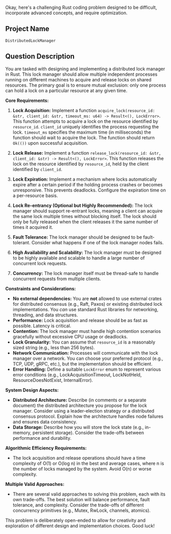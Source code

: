 Okay, here's a challenging Rust coding problem designed to be difficult, incorporate advanced concepts, and require optimization.

## Project Name

`DistributedLockManager`

## Question Description

You are tasked with designing and implementing a distributed lock manager in Rust. This lock manager should allow multiple independent processes running on different machines to acquire and release locks on shared resources. The primary goal is to ensure mutual exclusion: only one process can hold a lock on a particular resource at any given time.

**Core Requirements:**

1.  **Lock Acquisition:** Implement a function `acquire_lock(resource_id: &str, client_id: &str, timeout_ms: u64) -> Result<(), LockError>`. This function attempts to acquire a lock on the resource identified by `resource_id`. `client_id` uniquely identifies the process requesting the lock.  `timeout_ms` specifies the maximum time (in milliseconds) the function should wait to acquire the lock. The function should return `Ok(())` upon successful acquisition.

2.  **Lock Release:** Implement a function `release_lock(resource_id: &str, client_id: &str) -> Result<(), LockError>`. This function releases the lock on the resource identified by `resource_id`, held by the client identified by `client_id`.

3.  **Lock Expiration:** Implement a mechanism where locks automatically expire after a certain period if the holding process crashes or becomes unresponsive. This prevents deadlocks.  Configure the expiration time on a per-resource basis.

4.  **Lock Re-entrancy (Optional but Highly Recommended):** The lock manager should support re-entrant locks, meaning a client can acquire the same lock multiple times without blocking itself.  The lock should only be fully released when the client releases it the same number of times it acquired it.

5.  **Fault Tolerance:** The lock manager should be designed to be fault-tolerant. Consider what happens if one of the lock manager nodes fails.

6.  **High Availability and Scalability:** The lock manager must be designed to be highly available and scalable to handle a large number of concurrent lock requests.

7.  **Concurrency:**  The lock manager itself must be thread-safe to handle concurrent requests from multiple clients.

**Constraints and Considerations:**

*   **No external dependencies:**  You are **not** allowed to use external crates for distributed consensus (e.g., Raft, Paxos) or existing distributed lock implementations.  You *can* use standard Rust libraries for networking, threading, and data structures.
*   **Performance:**  Lock acquisition and release should be as fast as possible. Latency is critical.
*   **Contention:** The lock manager must handle high contention scenarios gracefully without excessive CPU usage or deadlocks.
*   **Lock Granularity:** You can assume that `resource_id` is a reasonably sized string (e.g., less than 256 bytes).
*   **Network Communication:** Processes will communicate with the lock manager over a network. You can choose your preferred protocol (e.g., TCP, UDP, gRPC, etc.), but the implementation should be efficient.
*   **Error Handling:** Define a suitable `LockError` enum to represent various error conditions (e.g., LockAcquisitionTimeout, LockNotHeld, ResourceDoesNotExist, InternalError).

**System Design Aspects:**

*   **Distributed Architecture:**  Describe (in comments or a separate document) the distributed architecture you propose for the lock manager. Consider using a leader-election strategy or a distributed consensus protocol. Explain how the architecture handles node failures and ensures data consistency.
*   **Data Storage:**  Describe how you will store the lock state (e.g., in-memory, persistent storage). Consider the trade-offs between performance and durability.

**Algorithmic Efficiency Requirements:**

*   The lock acquisition and release operations should have a time complexity of O(1) or O(log n) in the best and average cases, where n is the number of locks managed by the system. Avoid O(n) or worse complexity.

**Multiple Valid Approaches:**

*   There are several valid approaches to solving this problem, each with its own trade-offs.  The best solution will balance performance, fault tolerance, and complexity. Consider the trade-offs of different concurrency primitives (e.g., Mutex, RwLock, channels, atomics).

This problem is deliberately open-ended to allow for creativity and exploration of different design and implementation choices. Good luck!
